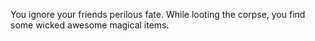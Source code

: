 You ignore your friends perilous fate. While looting the corpse, you find some
wicked awesome magical items.
